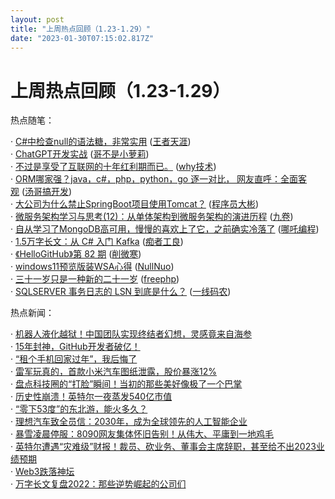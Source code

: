 ```yaml
---
layout: post
title: "上周热点回顾（1.23-1.29）"
date: "2023-01-30T07:15:02.817Z"
---
```

上周热点回顾（1.23-1.29）
=================

热点随笔：

· [C#中检查null的语法糖，非常实用](https://www.cnblogs.com/dotnet-college/archive/2023/01/25/17067371.html) ([王者天涯](https://www.cnblogs.com/dotnet-college/))  
· [ChatGPT开发实战](https://www.cnblogs.com/smartloli/archive/2023/01/27/17069184.html) ([哥不是小萝莉](https://www.cnblogs.com/smartloli/))  
· [不过是享受了互联网的十年红利期而已。](https://www.cnblogs.com/thisiswhy/archive/2023/01/28/17071228.html) ([why技术](https://www.cnblogs.com/thisiswhy/))  
· [ORM哪家强？java，c#，php，python，go 逐一对比， 网友直呼：全面客观](https://www.cnblogs.com/tangpanqing/archive/2023/01/29/17072958.html) ([汤哥搞开发](https://www.cnblogs.com/tangpanqing/))  
· [大公司为什么禁止SpringBoot项目使用Tomcat？](https://www.cnblogs.com/tyson03/archive/2023/01/28/17071027.html) ([程序员大彬](https://www.cnblogs.com/tyson03/))  
· [微服务架构学习与思考(12)：从单体架构到微服务架构的演进历程](https://www.cnblogs.com/jiujuan/archive/2023/01/25/17066590.html) ([九卷](https://www.cnblogs.com/jiujuan/))  
· [自从学习了MongoDB高可用，慢慢的喜欢上了它，之前确实冷落了](https://www.cnblogs.com/nezhaSoft/archive/2023/01/27/17068767.html) ([哪吒编程](https://www.cnblogs.com/nezhaSoft/))  
· [1.5万字长文：从 C# 入门 Kafka](https://www.cnblogs.com/whuanle/archive/2023/01/28/17069128.html) ([痴者工良](https://www.cnblogs.com/whuanle/))  
· [《HelloGitHub》第 82 期](https://www.cnblogs.com/xueweihan/archive/2023/01/28/17069622.html) ([削微寒](https://www.cnblogs.com/xueweihan/))  
· [windows11预览版装WSA心得](https://www.cnblogs.com/nullnuo/archive/2023/01/27/17068843.html) ([NullNuo](https://www.cnblogs.com/nullnuo/))  
· [三十一岁只是一种新的二十一岁](https://www.cnblogs.com/freephp/archive/2023/01/28/17071449.html) ([freephp](https://www.cnblogs.com/freephp/))  
· [SQLSERVER 事务日志的 LSN 到底是什么？](https://www.cnblogs.com/huangxincheng/archive/2023/01/28/17069686.html) ([一线码农](https://www.cnblogs.com/huangxincheng/))

热点新闻：

· [机器人液化越狱！中国团队实现终结者幻想，灵感竟来自海参](https://news.cnblogs.com/n/735573/)  
· [15年封神，GitHub开发者破亿！](https://news.cnblogs.com/n/735546/)  
· [“租个手机回家过年”，我后悔了](https://news.cnblogs.com/n/735581/)  
· [雷军玩真的，首款小米汽车图纸泄露，股价暴涨12%](https://news.cnblogs.com/n/735561/)  
· [盘点科技圈的“打脸”瞬间！当初的那些美好像极了一个巴掌](https://news.cnblogs.com/n/735591/)  
· [历史性崩溃！英特尔一夜蒸发540亿市值](https://news.cnblogs.com/n/735586/)  
· [“零下53度”的东北游，能火多久？](https://news.cnblogs.com/n/735590/)  
· [理想汽车致全员信：2030年，成为全球领先的人工智能企业](https://news.cnblogs.com/n/735593/)  
· [暴雪凌晨停服：8090网友集体怀旧告别！从伟大、平庸到一地鸡毛](https://news.cnblogs.com/n/735538/)  
· [英特尔遭遇“灾难级”财报！裁员、砍业务、董事会主席辞职，甚至给不出2023业绩预期](https://news.cnblogs.com/n/735592/)  
· [Web3跌落神坛](https://news.cnblogs.com/n/735582/)  
· [万字长文复盘2022：那些逆势崛起的公司们](https://news.cnblogs.com/n/735585/)